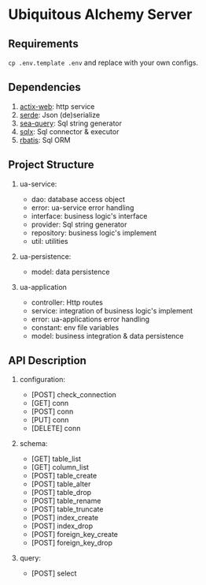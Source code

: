 # Ubiquitous Alchemy Server

## Requirements

`cp .env.template .env` and replace with your own configs.

## Dependencies

1. [actix-web](https://github.com/actix/actix-web): http service
1. [serde](https://github.com/serde-rs/serde): Json (de)serialize
1. [sea-query](https://github.com/SeaQL/sea-query): Sql string generator
1. [sqlx](https://github.com/launchbadge/sqlx): Sql connector & executor
1. [rbatis](https://github.com/rbatis/rbatis): Sql ORM

## Project Structure

1. ua-service:

   - dao: database access object
   - error: ua-service error handling
   - interface: business logic's interface
   - provider: Sql string generator
   - repository: business logic's implement
   - util: utilities

1. ua-persistence:

   - model: data persistence

1. ua-application

   - controller: Http routes
   - service: integration of business logic's implement
   - error: ua-applications error handling
   - constant: env file variables
   - model: business integration & data persistence

## API Description

1. configuration:

   - [POST] check_connection
   - [GET] conn
   - [POST] conn
   - [PUT] conn
   - [DELETE] conn

1. schema:

   - [GET] table_list
   - [GET] column_list
   - [POST] table_create
   - [POST] table_alter
   - [POST] table_drop
   - [POST] table_rename
   - [POST] table_truncate
   - [POST] index_create
   - [POST] index_drop
   - [POST] foreign_key_create
   - [POST] foreign_key_drop

1. query:

   - [POST] select
